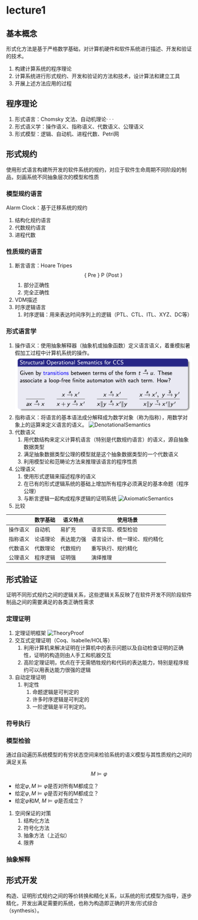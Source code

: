 # lecture1

## 基本概念

形式化方法是基于严格数学基础，对计算机硬件和软件系统进行描述、开发和验证的技术。

1. 构建计算系统的程序理论
2. 计算系统进行形式规约、开发和验证的方法和技术，设计算法和建立工具
3. 开展上述方法应用的过程

## 程序理论

1. 形式语言：Chomsky 文法、自动机理论· · ·
2. 形式语义学：操作语义、指称语义、代数语义、公理语义
3. 形式模型：逻辑、自动机、进程代数、Petri网

## 形式规约

使用形式语言构建所开发的软件系统的规约，对应于软件生命周期不同阶段的制品，刻画系统不同抽象层次的模型和性质

### 模型规约语言

Alarm Clock：基于迁移系统的规约

1. 结构化规约语言
2. 代数规约语言
3. 进程代数

### 性质规约语言

1. 断言语言：Hoare Tripes
   $$
   \{\text { Pre }\} \text { P \{Post }\}
   $$
   1. 部分正确性
   2. 完全正确性
2. VDM描述
3. 时序逻辑语言
   1. 时序逻辑：用来表达时间序列上的逻辑（PTL、CTL、ITL、XYZ、DC等）

### 形式语言学

1. 操作语义：使用抽象解释器（抽象机或抽象函数）定义语言语义，着重模拟暑假加工过程中计算机系统的操作。
   ![OperationalSemantics](./figures/OperationalSemantics.bmp)
2. 指称语义：将语言的基本语法成分解释成为数学对象（称为指称），用数学对象上的运算来定义语言的语义。
   ![DenotationalSemantics](./figures/DenotationalSemantics.bmp)
3. 代数语义
   1. 用代数结构来定义计算机语言（特别是代数规约语言）的语义，源自抽象数据类型
   2. 满足抽象数据类型公理的模型就是这个抽象数据类型的一个代数语义
   3. 利用模型论和范畴论方法来推理该语言的程序性质
4. 公理语义
   1. 使用形式逻辑来描述程序的语义
   2. 在已有的形式逻辑系统的基础上增加所有程序必须满足的基本命题（程序公理）
   3. 与断言逻辑一起构成程序逻辑的证明系统
   ![AxiomaticSemantics](./figures/AxiomaticSemantics.bmp)
5. 比较

||数学基础|语义特点|使用场景|
|----|----|----|----|
|操作语义|自动机|易扩充|语言实现、模型检验|
|指称语义|论语理论|表达能力强|语言设计、统一理论、规约精化|
代数语义|代数理论|代数规约|重写执行、规约精化|
|公理语义|程序逻辑|证明强|演绎推理|

## 形式验证

证明不同形式规约之间的逻辑关系，这些逻辑关系反映了在软件开发不同阶段软件制品之间的需要满足的各类正确性需求

### 定理证明

1. 定理证明框架
   ![TheoryProof](./figures/TheoryProof.bmp)
2. 交互式定理证明（Coq、Isabelle/HOL等）
   1. 利用计算机来解决证明在计算机中的表示问题以及自动检查证明的正确性，证明的构造则由人手工和机器交互
   2. 高阶定理证明，优点在于无需牺牲规约和代码的表达能力，特别是程序规约可以用表达能力很强的逻辑
3. 自动定理证明
   1. 判定性
      1. 命题逻辑是可判定的
      2. 许多时序逻辑是可判定的
      3. 一阶逻辑是半可判定的。

### 符号执行

### 模型检验

通过自动遍历系统模型的有穷状态空间来检验系统的语义模型与其性质规约之间的满足关系

$$
M \models \varphi
$$
* 给定$\varphi, M \models \varphi$是否对所有M都成立？
* 给定$\varphi, M \models \varphi$是否对有的M都成立？
* 给定$\varphi$和$M$, $M \models \varphi$是否成立？

1. 空间保证的对策
   1. 结构化方法
   2. 符号化方法
   3. 抽象方法（上近似）
   4. 限界

### 抽象解释

## 形式开发

构造、证明形式规约之间的等价转换和精化关系，以系统的形式模型为指导，逐步精化，开发出满足需要的系统，也称为构造即正确的开发/形式综合（synthesis）。